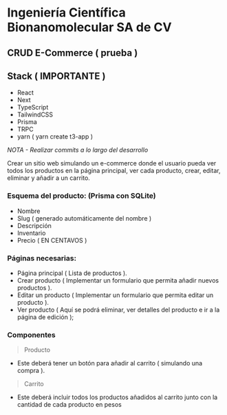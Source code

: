 # Ingeniería Científica Bionanomolecular SA de CV
## CRUD E-Commerce ( prueba )

## Stack ( IMPORTANTE )
 - React
 - Next
 - TypeScript
 - TailwindCSS
 - Prisma
 - TRPC
 - yarn ( yarn create t3-app )

*NOTA - Realizar commits a lo largo del desarrollo*

Crear un sitio web simulando un e-commerce donde el usuario pueda ver 
todos los productos en la página principal, ver cada producto, 
crear, editar, eliminar y añadir a un carrito.

### Esquema del producto: (Prisma con SQLite)

 - Nombre
 - Slug ( generado automáticamente del nombre )
 - Descripción
 - Inventario
 - Precio ( EN CENTAVOS )

### Páginas necesarias:

 - Página principal ( Lista de productos ).
 - Crear producto ( Implementar un formulario que permita añadir nuevos productos ).
 - Editar un producto ( Implementar un formulario que permita editar un producto ).
 - Ver producto ( Aquí se podrá eliminar, ver detalles del producto e ir a la página de edición );

### Componentes

> Producto 
 - Este deberá tener un botón para añadir al carrito ( simulando una compra ).

> Carrito
 - Este deberá incluir todos los productos añadidos al carrito junto con la cantidad de cada producto en pesos
